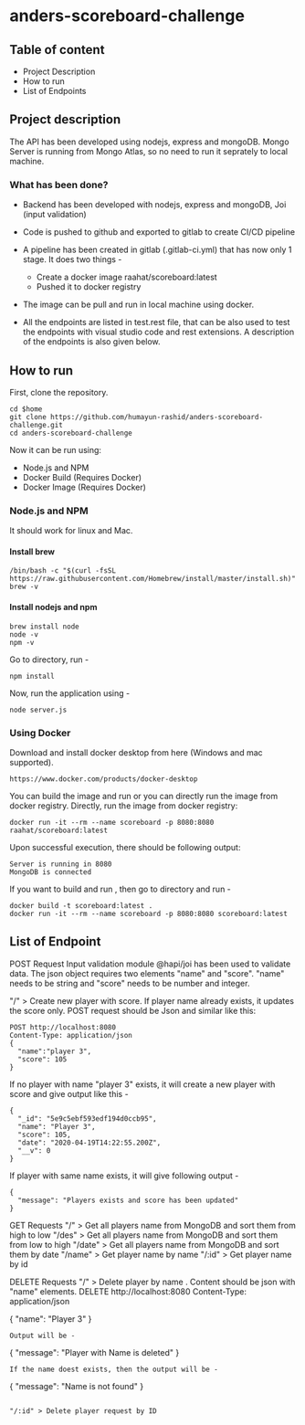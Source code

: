 # anders-scoreboard-challenge
## Table of content
* Project Description
* How to run
* List of Endpoints

## Project description
The API has been developed using nodejs, express and mongoDB. Mongo Server is running from Mongo Atlas, so no need to run it seprately to local machine.

### What has been done?
 * Backend has been developed with nodejs, express and mongoDB, Joi (input validation)
 * Code is pushed to github and exported to gitlab to create CI/CD pipeline
 * A pipeline has been created in gitlab (.gitlab-ci.yml) that has now only 1 stage. It does two things -
    - Create a docker image raahat/scoreboard:latest
    - Pushed it to docker registry 

* The image can be pull and run in local machine using docker.
* All the endpoints are listed in test.rest file, that can be also used to test the endpoints with visual studio code and rest extensions. A description of the endpoints is also given below. 

## How to run
First, clone the repository.

``` 
cd $home
git clone https://github.com/humayun-rashid/anders-scoreboard-challenge.git
cd anders-scoreboard-challenge
```

Now it can be run using:
* Node.js and NPM
* Docker Build (Requires Docker)
* Docker Image (Requires Docker)

### Node.js and NPM
It should work for linux and Mac. 
#### Install brew
```
/bin/bash -c "$(curl -fsSL https://raw.githubusercontent.com/Homebrew/install/master/install.sh)"
brew -v
```
#### Install nodejs and npm
```
brew install node
node -v
npm -v
```
Go to directory, run -
```
npm install
```
Now, run the application using -
```
node server.js
````

### Using Docker 
Download and install docker desktop from here (Windows and mac supported).
```
https://www.docker.com/products/docker-desktop
```
You can build the image and run or you can directly run the image from docker registry.
Directly, run the image from docker registry:
```
docker run -it --rm --name scoreboard -p 8080:8080 raahat/scoreboard:latest
```
Upon successful execution, there should be following output:
```
Server is running in 8080
MongoDB is connected
```
If you want to build and run , then go to directory and run -
```
docker build -t scoreboard:latest .
docker run -it --rm --name scoreboard -p 8080:8080 scoreboard:latest
```

## List of Endpoint 

POST Request
Input validation module @hapi/joi has been used to validate data. The json object requires two elements "name" and "score". "name" needs to be string and "score" needs to be number and integer.

"/" > Create new player with score. If player name already exists, it updates the score only.
POST request should be Json and similar like this: 
```
POST http://localhost:8080
Content-Type: application/json
{
  "name":"player 3",
  "score": 105
}
```
If no player with name "player 3" exists, it will create a new player with score and give output like this -
```
{
  "_id": "5e9c5ebf593edf194d0ccb95",
  "name": "Player 3",
  "score": 105,
  "date": "2020-04-19T14:22:55.200Z",
  "__v": 0
}
```
If player with same name exists, it will give following output -
```
{
  "message": "Players exists and score has been updated"
}
```
GET Requests
"/" > Get all players name from MongoDB and sort them from high to low
"/des" > Get all players name from MongoDB and sort them from low to high
"/date" > Get all players name from MongoDB and sort them by date
"/name" > Get player name by name
"/:id" > Get player name by id

DELETE Requests
"/" > Delete player by name . 
Content should be json with "name" elements.
DELETE http://localhost:8080
Content-Type: application/json

{
    "name": "Player 3"
}
```
Output will be -
```
{
  "message": "Player with Name is deleted"
}
```
If the name doest exists, then the output will be -
```
{
  "message": "Name is not found"
}
```

"/:id" > Delete player request by ID
